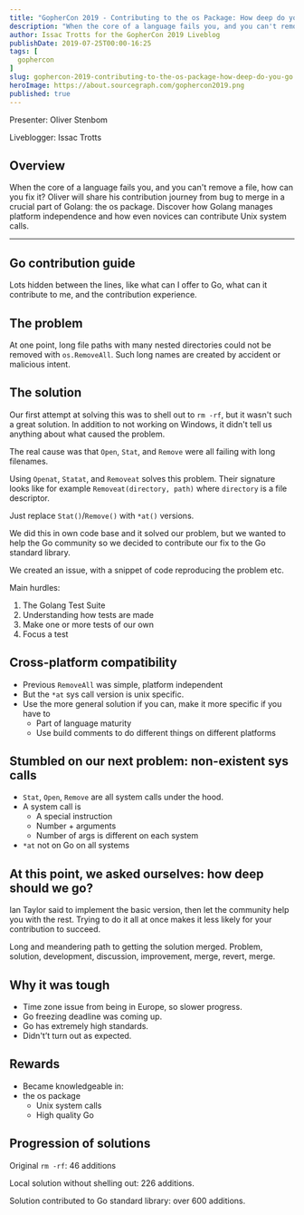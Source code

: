 ```yaml
---
title: "GopherCon 2019 - Contributing to the os Package: How deep do you Go?"
description: "When the core of a language fails you, and you can't remove a file, how can you fix it? Oliver will share his contribution journey from bug to merge in a crucial part of Golang: the os package. Discover how Golang manages platform independence and how even novices can contribute Unix system calls."
author: Issac Trotts for the GopherCon 2019 Liveblog
publishDate: 2019-07-25T00:00-16:25
tags: [
  gophercon
]
slug: gophercon-2019-contributing-to-the-os-package-how-deep-do-you-go
heroImage: https://about.sourcegraph.com/gophercon2019.png
published: true
---
```


Presenter: Oliver Stenbom

Liveblogger: Issac Trotts

## Overview

When the core of a language fails you, and you can't remove a file, how can you fix it? Oliver will share his contribution journey from bug to merge in a crucial part of Golang: the os package. Discover how Golang manages platform independence and how even novices can contribute Unix system calls.

---

## Go contribution guide

Lots hidden between the lines, like what can I offer to Go, what can it contribute to me, and the contribution experience.

## The problem

At one point, long file paths with many nested directories could not be removed with `os.RemoveAll`. Such long names are created by accident or malicious intent.

## The solution

Our first attempt at solving this was to shell out to `rm -rf`, but it wasn't such a great solution. In addition to not working on Windows, it didn't tell us 
anything about what caused the problem.

The real cause was that `Open`, `Stat`, and `Remove` were all failing with long filenames.

Using `Openat`, `Statat`, and `Removeat` solves this problem.
Their signature looks like for example `Removeat(directory, path)` where `directory` is a file descriptor.

Just replace `Stat()`/`Remove()` with `*at()` versions.

We did this in own code base and it solved our problem, but we wanted to help the Go community so we decided to contribute our fix to the Go standard library.

We created an issue, with a snippet of code reproducing the problem etc.

Main hurdles:

1. The Golang Test Suite
2. Understanding how tests are made
3. Make one or more tests of our own
4. Focus a test

## Cross-platform compatibility

* Previous `RemoveAll` was simple, platform independent
* But the `*at` sys call version is unix specific.
* Use the more general solution if you can, make it more specific if you have to
	* Part of language maturity
	* Use build comments to do different things on different platforms

## Stumbled on our next problem: non-existent sys calls

* `Stat`, `Open`, `Remove` are all system calls under the hood.
* A system call is
	* A special instruction
	* Number + arguments
	* Number of args is different on each system
* `*at` not on Go on all systems

## At this point, we asked ourselves: how deep should we go?

Ian Taylor said to implement the basic version, then let the community help you with the rest. Trying to do it all at once makes it less likely for your contribution to succeed.

Long and meandering path to getting the solution merged. Problem, solution, development, discussion, improvement, merge, revert, merge.

## Why it was tough

* Time zone issue from being in Europe, so slower progress.
* Go freezing deadline was coming up.
* Go has extremely high standards.
* Didn't’t turn out as expected.

## Rewards

 * Became knowledgeable in:
  * the os package
	* Unix system calls
	* High quality Go

## Progression of solutions

Original `rm -rf`: 46 additions

Local solution without shelling out: 226 additions.

Solution contributed to Go standard library: over 600 additions.
